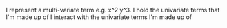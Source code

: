 I represent a multi-variate term e.g. x^2 y^3.
I hold the univariate  terms that I'm made up of
I interact with the univariate terms I'm made up of
 